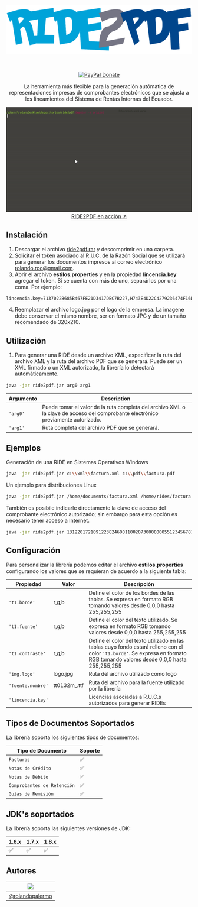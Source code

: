 <p align="center">
  <a href="https://limonte.github.io/ride2pdf/">
    <img src="/site/img/ride2pdf_logo.png" alt="Ride2PDF">
  </a>
</p>

<br>

<p align="center">
  <a href="https://paypal.me/rolandopalermo/25"><img alt="PayPal Donate" src="http://ionicabizau.github.io/badges/paypal.svg"></a>
</p>

<p align="center">
  La herramienta más flexible para la generación autómatica de representaciones impresas de comprobantes electrónicos que se ajusta a los lineamientos del Sistema de Rentas Internas del Ecuador.
</p>

<p align="center">
  <a href="https://www.youtube.com/watch?v=ox43mEPR_Ns">
    <img src="/site/img/ride2pdf_inaction.gif"><br>
    RIDE2PDF en acción ↗
  </a>
</p>

Instalación
-----------
1. Descargar el archivo <a href="https://github.com/rolandopalermo/ride2pdf/blob/master/ride2pdf.rar">ride2pdf.rar</a> y descomprimir en una carpeta.
2. Solicitar el token asociado al R.U.C. de la Razón Social que se utilizará para generar los documentos impresos al correo electrónico rolando.roc@gmail.com.
3. Abrir el archivo **estilos.properties** y en la propiedad **lincencia.key** agregar el token. Si se cuenta con más de uno, separárlos por una coma. Por ejemplo:
```bash
lincencia.key=7137022B685B467FE21D3417DBC7B227,H743E4D22C4279236474F16D14152BAE,11788D2F86561A04CD496FF2DD115ADA
```
4. Reemplazar el archivo logo.jpg por el logo de la empresa. La imagene debe conservar el mismo nombre, ser en formato JPG y de un tamaño recomendado de 320x210.

Utilización
-----------
1. Para generar una RIDE desde un archivo XML, especificar la ruta del archivo XML y la ruta del archivo PDF que se generará. Puede ser un XML firmado o un XML autorizado, la librería lo detectará automáticamente.
```bash
java -jar ride2pdf.jar arg0 arg1
```
| Argumento | Description                                             |
| --------- | ------------------------------------------------------- |
| `'arg0'`  | Puede tomar el valor de la ruta completa del archivo XML o la clave de acceso del comprobante electrónico previamente autorizado.|
| `'arg1'`  | Ruta completa del archivo PDF que se generará.|

Ejemplos
--------
Generación de una RIDE en Sistemas Operativos Windows
```bash
java -jar ride2pdf.jar c:\\xml\\factura.xml c:\\pdf\\factura.pdf
```
Un ejemplo para distribuciones Linux
```bash
java -jar ride2pdf.jar /home/documents/factura.xml /home/rides/factura.pdf
```
También es posibile indicarle directamente la clave de acceso del comprobante electrónico autorizado; sin embargo para esta opción es necesario tener acceso a Internet.
```bash
java -jar ride2pdf.jar 1312201721091223824600110020730000000551234567811 /home/rides/factura.pdf
```
Configuración
-------------
Para personalizar la librería podemos editar el archivo **estilos.properties** configurando los valores que se requieran de acuerdo a la siguiente tabla:

| Propiedad | Valor         | Descripción |
| --------- | ------------- | ----------- |
| `'t1.borde'` | r,g,b      | Define el color de los bordes de las tablas. Se expresa en formato RGB tomando valores desde 0,0,0 hasta 255,255,255 |
| `'t1.fuente'` | r,g,b      | Define el color del texto utilizado. Se expresa en formato RGB tomando valores desde 0,0,0 hasta 255,255,255 |
| `'t1.contraste'` | r,g,b      | Define el color del texto utilizado en las tablas cuyo fondo estará relleno con el color `'t1.borde'`. Se expresa en formato RGB tomando valores desde 0,0,0 hasta 255,255,255 |
| `'img.logo'` | logo.jpg      | Ruta del archivo utilizado como logo  |
| `'fuente.nombre'` | tt0132m_.ttf      | Ruta del archivo para la fuente utilizado por la librería  |
| `'lincencia.key'` |       | Licencias asociadas a R.U.C.s autorizados para generar RIDEs  |

Tipos de Documentos Soportados
------------------------------
La librería soporta los siguientes tipos de documentos:

| Tipo de Documento | Soporte |
| --------|---------|
| `Facturas`  |  ✅ |
| `Notas de Crédito`  |  ✅ |
| `Notas de Débito`  |  ✅ |
| `Comprobantes de Retención`  |  ✅ |
| `Guías de Remisión`  |  ✅ |

JDK's soportados
----------------
La librería soporta las siguientes versiones de JDK:

| 1.6.x | 1.7.x | 1.8.x |
|-------|------|--------|
|  ✅   |   ✅  |   ✅   |

Autores
-------

| [![](https://avatars1.githubusercontent.com/u/11875482?v=4&s=80)](https://github.com/rolandopalermo) |
|-|
| [@rolandopalermo](https://github.com/rolandopalermo) |
